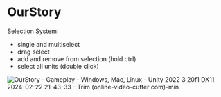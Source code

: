 # OurStory

Selection System:
- single and multiselect
- drag select
- add and remove from selection (hold ctrl)
- select all units (double click)
  
![OurStory - Gameplay - Windows, Mac, Linux - Unity 2022 3 20f1 _DX11_ 2024-02-22 21-43-33 - Trim (online-video-cutter com)-min](https://github.com/FilipKaczmarczyk/OurStory/assets/11973689/eb1185c7-1f2a-4bc0-b798-aed4db84732e)

